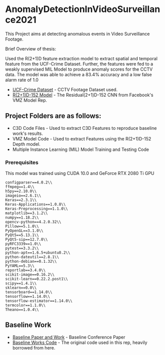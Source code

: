 # AnomalyDetectionInVideoSurveillance2021
This Project aims at detecting anomalous events in Video Surveillance Footage. 

Brief Overview of thesis:

Used the R(2+1)D feature extraction model to extract spatial and temporal feature from the UCF-Crime Dataset. 
Further, the features were fed to a weakly supervised MIL Model to produce anomaly scores for the CCTV data. 
The model was able to achieve a 83.4% accuracy and  a low false alarm rate of 1.0


* [UCF-Crime Dataset](https://visionlab.uncc.edu/download/summary/60-data/477-ucf-anomaly-detection-dataset) - CCTV Footage Dataset used.
* [R(2+1)D-152 Model](https://github.com/facebookresearch/VMZ) - The Residual(2+1)D-152 CNN from Facebook's VMZ Model Rep.

## Project Folders are as follows:
- C3D Code Files - Used to extract C3D Features to reproduce baseline work's results.
- VMZ Model Code - Used to extract Features using the R(2+1)D-152 Depth model.
- Multiple Instance Learning (MIL) Model Training and Testing Code 

### Prerequisites
This model was trained using CUDA 10.0 and GeForce RTX 2080 Ti GPU
```config==0.5.0.post0\\
configparser==4.0.2\\
ffmpeg==1.4\\
h5py==2.10.0\\
imageio==2.6.1\\
Keras==2.3.1\\
Keras-Applications==1.0.8\\
Keras-Preprocessing==1.1.0\\
matplotlib==3.1.2\\
numpy==1.18.2\\
opencv-python==4.2.0.32\\
Pillow==5.1.0\\
PyOpenGL==3.1.0\\
PyQt5==5.13.1\\
PyQt5-sip==12.7.0\\
pyRFC3339==1.0\\
pytest==3.3.2\\
python-apt==1.6.5+ubuntu0.2\\
python-dateutil==2.8.1\\
python-debian==0.1.32\\
PyYAML==5.3\\
reportlab==3.4.0\\
scikit-image==0.16.2\\
scikit-learn==0.22.2.post1\\
scipy==1.4.1\\
sklearn==0.0\\
tensorboard==1.14.0\\
tensorflow==1.14.0\\
tensorflow-estimator==1.14.0\\
termcolor==1.1.0\\
Theano==1.0.4\\
```
## Baseline Work

* [Baseline Paper and Work]( https://www.crcv.ucf.edu/projects/real-world/) - Baseline Conference Paper
* [Baseline Works Code](https://github.com/WaqasSultani/AnomalyDetectionCVPR2018) - The original code used in this rep, heavily borrowed from here.
